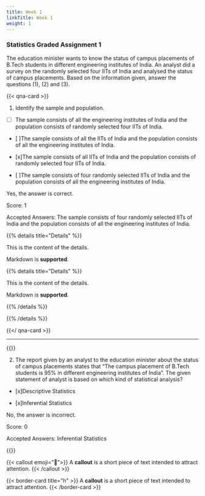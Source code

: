 ```yaml
---
title: Week 1
linkTitle: Week 1
weight: 1
---
```


### Statistics Graded Assignment 1

The education minister wants to know the status of campus placements of B.Tech students in different engineering institutes of India. An analyst did a survey on the randomly selected four IITs of India and analysed the status of campus placements. Based on the information given, answer the questions (1), (2) and (3).

{{< qna-card >}}

1. Identify the sample and population.

- [ ] The sample consists of all the engineering institutes of India and the population consists of randomly selected four IITs of India.

- [ ]The sample consists of all the IITs of India and the population consists of all the engineering institutes of India.

- [x]The sample consists of all IITs of India and the population consists of randomly selected four IITs of India.

- [ ]The sample consists of four randomly selected IITs of India and the population consists of all the engineering institutes of India.

<p class="correct" >Yes, the answer is correct. </p> 

Score: 1

<p class="fireship-tag tag-react">
Accepted Answers:
The sample consists of four randomly selected IITs of India and the population consists of all the engineering institutes of India.</p>

{{% details title="Details" %}}

This is the content of the details.

 Markdown is **supported**.

{{% details title="Details" %}}

This is the content of the details.

Markdown is **supported**.

{{% /details %}}

{{% /details %}}

{{</ qna-card >}}

---

{{<qna-card>}}

2. The report given by an analyst to the education minister about the status of campus placements states that “The campus placement of B.Tech students is 95% in different engineering institutes of India”. The given statement of analyst is based on which kind of statistical analysis?
   
- [x]Descriptive Statistics

- [x]Inferential Statistics

<p class="wrong"> No, the answer is incorrect.</p>

Score: 0

<p class="fireship-tag tag-react">
Accepted Answers:
Inferential Statistics</p>

{{</qna-card>}}

{{< callout emoji="👾">}}
  A **callout** is a short piece of text intended to attract attention.
{{< /callout >}}

{{< border-card title="h" >}}
  A **callout** is a short piece of text intended to attract attention.
{{< /border-card >}}